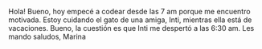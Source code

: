 Hola! Bueno, hoy empecé a codear desde las 7 am porque me encuentro motivada.
Estoy cuidando el gato de una amiga, Inti, mientras ella está de vacaciones.
Bueno, la cuestión es que Inti me despertó a las 6:30 am.
Les mando saludos,
Marina
